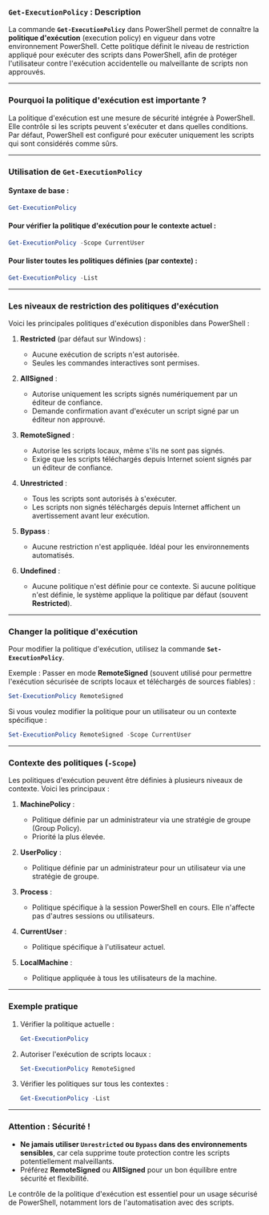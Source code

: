 ### **`Get-ExecutionPolicy` : Description**

La commande **`Get-ExecutionPolicy`** dans PowerShell permet de connaître la **politique d'exécution** (execution policy) en vigueur dans votre environnement PowerShell. Cette politique définit le niveau de restriction appliqué pour exécuter des scripts dans PowerShell, afin de protéger l'utilisateur contre l'exécution accidentelle ou malveillante de scripts non approuvés.

---

### **Pourquoi la politique d'exécution est importante ?**
La politique d'exécution est une mesure de sécurité intégrée à PowerShell. Elle contrôle si les scripts peuvent s'exécuter et dans quelles conditions. Par défaut, PowerShell est configuré pour exécuter uniquement les scripts qui sont considérés comme sûrs.

---

### **Utilisation de `Get-ExecutionPolicy`**

#### Syntaxe de base :
```powershell
Get-ExecutionPolicy
```

#### Pour vérifier la politique d'exécution pour le **contexte actuel** :
```powershell
Get-ExecutionPolicy -Scope CurrentUser
```

#### Pour lister toutes les politiques définies (par contexte) :
```powershell
Get-ExecutionPolicy -List
```

---

### **Les niveaux de restriction des politiques d'exécution**
Voici les principales politiques d'exécution disponibles dans PowerShell :

1. **Restricted** (par défaut sur Windows) :
   - Aucune exécution de scripts n'est autorisée.
   - Seules les commandes interactives sont permises.

2. **AllSigned** :
   - Autorise uniquement les scripts signés numériquement par un éditeur de confiance.
   - Demande confirmation avant d'exécuter un script signé par un éditeur non approuvé.

3. **RemoteSigned** :
   - Autorise les scripts locaux, même s'ils ne sont pas signés.
   - Exige que les scripts téléchargés depuis Internet soient signés par un éditeur de confiance.

4. **Unrestricted** :
   - Tous les scripts sont autorisés à s'exécuter.
   - Les scripts non signés téléchargés depuis Internet affichent un avertissement avant leur exécution.

5. **Bypass** :
   - Aucune restriction n'est appliquée. Idéal pour les environnements automatisés.

6. **Undefined** :
   - Aucune politique n'est définie pour ce contexte. Si aucune politique n'est définie, le système applique la politique par défaut (souvent **Restricted**).

---

### **Changer la politique d'exécution**
Pour modifier la politique d'exécution, utilisez la commande **`Set-ExecutionPolicy`**.

Exemple : Passer en mode **RemoteSigned** (souvent utilisé pour permettre l'exécution sécurisée de scripts locaux et téléchargés de sources fiables) :
```powershell
Set-ExecutionPolicy RemoteSigned
```

Si vous voulez modifier la politique pour un utilisateur ou un contexte spécifique :
```powershell
Set-ExecutionPolicy RemoteSigned -Scope CurrentUser
```

---

### **Contexte des politiques (`-Scope`)**
Les politiques d'exécution peuvent être définies à plusieurs niveaux de contexte. Voici les principaux :

1. **MachinePolicy** :
   - Politique définie par un administrateur via une stratégie de groupe (Group Policy).
   - Priorité la plus élevée.

2. **UserPolicy** :
   - Politique définie par un administrateur pour un utilisateur via une stratégie de groupe.

3. **Process** :
   - Politique spécifique à la session PowerShell en cours. Elle n'affecte pas d'autres sessions ou utilisateurs.

4. **CurrentUser** :
   - Politique spécifique à l'utilisateur actuel.

5. **LocalMachine** :
   - Politique appliquée à tous les utilisateurs de la machine.

---

### **Exemple pratique**
1. Vérifier la politique actuelle :
   ```powershell
   Get-ExecutionPolicy
   ```

2. Autoriser l'exécution de scripts locaux :
   ```powershell
   Set-ExecutionPolicy RemoteSigned
   ```

3. Vérifier les politiques sur tous les contextes :
   ```powershell
   Get-ExecutionPolicy -List
   ```

---

### **Attention : Sécurité !**
- **Ne jamais utiliser `Unrestricted` ou `Bypass` dans des environnements sensibles**, car cela supprime toute protection contre les scripts potentiellement malveillants.
- Préférez **RemoteSigned** ou **AllSigned** pour un bon équilibre entre sécurité et flexibilité.

Le contrôle de la politique d'exécution est essentiel pour un usage sécurisé de PowerShell, notamment lors de l'automatisation avec des scripts.